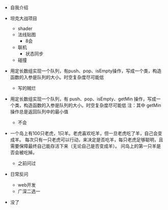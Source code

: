 * 自我介绍
* 坦克大战项目
  * shader
  * 法线贴图
    * 8会
  * 联机
    * 状态同步
  * 碰撞
* 用定长数组实现一个队列，有push、pop、isEmpty操作，写成一个类，构造函数的入参是队列的大小。时空复杂度尽可能低
  * 写的贼烂

* 用定长数组实现一个队列，有 push、pop、isEmpty、getMin 操作，写成一个类，构造函数的入参是队列的大小。时空复杂度尽可能低
  注：其中 getMin 操作总是返回队列中的最小值
  * 不会

* 一个岛上有100只老虎，1只羊。老虎喜欢吃羊，但一旦老虎吃了羊，自己会变成羊。
  每次只有一只老虎可以行动，来决定是否吃羊，每只老虎足够聪明，且需要保障最终自己能存活下来（无论自己是否变成羊）。
  问岛上的第一只羊是否会被吃掉。
  * 之前问过
* 日常反问
  * web开发
  * 广深二选一
* 没了

